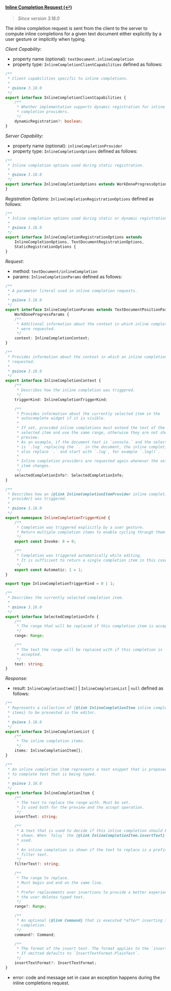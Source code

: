 #### <a href="#textDocument_inlineCompletion" name="textDocument_inlineCompletion" class="anchor">Inline Completion Request (:leftwards_arrow_with_hook:)</a>

> *Since version 3.18.0*

The inline completion request is sent from the client to the server to compute inline completions for a given text document either explicitly by a user gesture or implicitly when typing.

_Client Capability_:
* property name (optional): `textDocument.inlineCompletion`
* property type: `InlineCompletionClientCapabilities` defined as follows:

<div class="anchorHolder"><a href="#inlineCompletionClientCapabilities" name="inlineCompletionClientCapabilities" class="linkableAnchor"></a></div>

```typescript
/**
 * Client capabilities specific to inline completions.
 *
 * @since 3.18.0
 */
export interface InlineCompletionClientCapabilities {
	/**
	 * Whether implementation supports dynamic registration for inline
	 * completion providers.
	 */
	dynamicRegistration?: boolean;
}
```

_Server Capability_:
* property name (optional): `inlineCompletionProvider`
* property type: `InlineCompletionOptions` defined as follows:

<div class="anchorHolder"><a href="#inlineCompletionOptions" name="inlineCompletionOptions" class="linkableAnchor"></a></div>

```typescript
/**
 * Inline completion options used during static registration.
 *
 * @since 3.18.0
 */
export interface InlineCompletionOptions extends WorkDoneProgressOptions {
}
```

_Registration Options_: `InlineCompletionRegistrationOptions` defined as follows:

<div class="anchorHolder"><a href="#inlineCompletionRegistrationOptions" name="inlineCompletionRegistrationOptions" class="linkableAnchor"></a></div>

```typescript
/**
 * Inline completion options used during static or dynamic registration.
 *
 * @since 3.18.0
 */
export interface InlineCompletionRegistrationOptions extends
    InlineCompletionOptions, TextDocumentRegistrationOptions,
    StaticRegistrationOptions {
}
```

_Request_:
* method: `textDocument/inlineCompletion`
* params: `InlineCompletionParams` defined as follows:

<div class="anchorHolder"><a href="#inlineCompletionParams" name="inlineCompletionParams" class="linkableAnchor"></a></div>

```typescript
/**
 * A parameter literal used in inline completion requests.
 *
 * @since 3.18.0
 */
export interface InlineCompletionParams extends TextDocumentPositionParams,
    WorkDoneProgressParams {
	/**
	 * Additional information about the context in which inline completions
     * were requested.
	 */
	context: InlineCompletionContext;
}
```

<div class="anchorHolder"><a href="#inlineCompletionContext" name="inlineCompletionContext" class="linkableAnchor"></a></div>

```typescript
/**
 * Provides information about the context in which an inline completion was
 * requested.
 * 
 * @since 3.18.0
 */
export interface InlineCompletionContext {
	/**
	 * Describes how the inline completion was triggered.
	 */
	triggerKind: InlineCompletionTriggerKind;

	/**
     * Provides information about the currently selected item in the
     * autocomplete widget if it is visible.
     *
     * If set, provided inline completions must extend the text of the
     * selected item and use the same range, otherwise they are not shown as
     * preview.
     * As an example, if the document text is `console.` and the selected item
     * is `.log` replacing the `.` in the document, the inline completion must
     * also replace `.` and start with `.log`, for example `.log()`.
     *
     * Inline completion providers are requested again whenever the selected
     * item changes.
	 */
	selectedCompletionInfo?: SelectedCompletionInfo;
}
```

<div class="anchorHolder"><a href="#inlineCompletionTriggerKind" name="inlineCompletionTriggerKind" class="linkableAnchor"></a></div>

```typescript
/**
 * Describes how an {@link InlineCompletionItemProvider inline completion
 * provider} was triggered.
 * 
 * @since 3.18.0
 */
export namespace InlineCompletionTriggerKind {
    /**
     * Completion was triggered explicitly by a user gesture.
     * Return multiple completion items to enable cycling through them.
     */
    export const Invoke: 0 = 0;

    /**
     * Completion was triggered automatically while editing.
     * It is sufficient to return a single completion item in this case.
     */
    export const Automatic: 1 = 1;
}

export type InlineCompletionTriggerKind = 0 | 1;
```

<div class="anchorHolder"><a href="#selectedCompletionInfo" name="selectedCompletionInfo" class="linkableAnchor"></a></div>

```typescript
/**
 * Describes the currently selected completion item.
 * 
 * @since 3.18.0
 */
export interface SelectedCompletionInfo {
    /**
     * The range that will be replaced if this completion item is accepted.
     */
    range: Range;

    /**
     * The text the range will be replaced with if this completion is
     * accepted.
     */
    text: string;
}
```

_Response_:
* result: `InlineCompletionItem[]` \| `InlineCompletionList` \| `null` defined as follows:

<div class="anchorHolder"><a href="#inlineCompletionList" name="inlineCompletionList" class="linkableAnchor"></a></div>

```typescript
/**
 * Represents a collection of {@link InlineCompletionItem inline completion
 * items} to be presented in the editor.
 *
 * @since 3.18.0
 */
export interface InlineCompletionList {
	/**
	 * The inline completion items.
	 */
	items: InlineCompletionItem[];
}
```

<div class="anchorHolder"><a href="#inlineCompletionItem" name="inlineCompletionItem" class="linkableAnchor"></a></div>

```typescript
/**
 * An inline completion item represents a text snippet that is proposed inline
 * to complete text that is being typed.
 *
 * @since 3.18.0
 */
export interface InlineCompletionItem {
    /**
     * The text to replace the range with. Must be set.
     * Is used both for the preview and the accept operation.
     */
    insertText: string;

    /**
     * A text that is used to decide if this inline completion should be
     * shown. When `falsy` the {@link InlineCompletionItem.insertText} is
     * used.
     *
     * An inline completion is shown if the text to replace is a prefix of the
     * filter text.
     */
    filterText?: string;

    /**
     * The range to replace.
     * Must begin and end on the same line.
     *
     * Prefer replacements over insertions to provide a better experience when
     * the user deletes typed text.
     */
    range?: Range;

    /**
     * An optional {@link Command} that is executed *after* inserting this
     * completion.
     */
    command?: Command;

	/**
	 * The format of the insert text. The format applies to the `insertText`.
     * If omitted defaults to `InsertTextFormat.PlainText`.
	 */
	insertTextFormat?: InsertTextFormat;
}
```


* error: code and message set in case an exception happens during the inline completions request.
